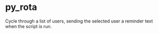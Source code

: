 # py_rota
Cycle through a list of users, sending the selected user a reminder text when the script is run.
